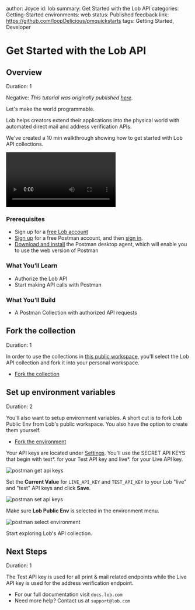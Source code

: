 author: Joyce
id: lob
summary: Get Started with the Lob API
categories: Getting-Started
environments: web
status: Published
feedback link: https://github.com/loopDelicious/pmquickstarts
tags: Getting Started, Developer

# Get Started with the Lob API

<!-- ------------------------ -->

## Overview

Duration: 1

Negative:
_This tutorial was originally published [here](https://www.postman.com/lobteam/workspace/lob-public-workspace/documentation/16169677-975ecb9f-ea22-4d8f-a4f9-53a42f2aee03?entity=&branch=&version=)._

Let's make the world programmable.

Lob helps creators extend their applications into the physical world with automated direct mail and address verification APIs.

We've created a 10 min walkthrough showing how to get started with Lob API collections.

<video id="JDrxdzqghuQ"></video>

### Prerequisites

- Sign up for a [free Lob account](https://dashboard.lob.com/#/register)
- [Sign up](https://identity.getpostman.com/signup) for a free Postman account, and then [sign in](https://go.postman.co/).
- [Download and install](https://www.postman.com/downloads/postman-agent/) the Postman desktop agent, which will enable you to use the web version of Postman

### What You’ll Learn

- Authorize the Lob API
- Start making API calls with Postman

### What You’ll Build

- A Postman Collection with authorized API requests

<!-- ------------------------ -->

## Fork the collection

Duration: 1

In order to use the collections in [this public workspace](https://www.postman.com/lobteam/workspace/lob-public-workspace/overview), you'll select the Lob API collection and fork it into your personal workspace.

- [Fork the collection](https://www.postman.com/lobteam/workspace/lob-public-workspace/collection/16169677-975ecb9f-ea22-4d8f-a4f9-53a42f2aee03/fork)

<!-- ------------------------ -->

## Set up environment variables

Duration: 2

You'll also want to setup environment variables. A short cut is to fork Lob Public Env from Lob's public workspace. You also have the option to create them yourself.

- [Fork the environment](https://www.postman.com/lobteam/workspace/lob-public-workspace/environment/16169677-366827ee-d369-4332-b2ed-feccf5941f95/fork)

Your API keys are located under [Settings](https://dashboard.lob.com/#/settings/account). You'll use the SECRET API KEYS that begin with test*. for your Test API key and live*. for your Live API key.

![postman get api keys](./assets/postman-get-api-keys.png)

Set the **Current Value** for `LIVE_API_KEY` and `TEST_API_KEY` to your Lob "live" and "test" API keys and click **Save**.

![postman set api keys](./assets/postman-set-api-keys.png)

Make sure **Lob Public Env** is selected in the environment menu.

![postman select environment](./assets/postman-select-environment.png)

Start exploring Lob's API collection.

<!-- ------------------------ -->

## Next Steps

Duration: 1

The Test API key is used for all print & mail related endpoints while the Live API key is used for the address verification endpoint.

- For our full documentation visit `docs.lob.com`
- Need more help? Contact us at `support@lob.com`
